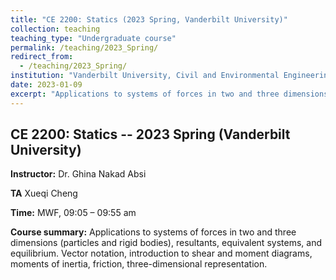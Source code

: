 ```yaml
---
title: "CE 2200: Statics (2023 Spring, Vanderbilt University)"
collection: teaching
teaching_type: "Undergraduate course"
permalink: /teaching/2023_Spring/ 
redirect_from:
  - /teaching/2023_Spring/ 
institution: "Vanderbilt University, Civil and Environmental Engineering"
date: 2023-01-09
excerpt: "Applications to systems of forces in two and three dimensions"
---
```


## CE 2200: Statics -- 2023 Spring (Vanderbilt University)

**Instructor:** Dr. Ghina Nakad Absi

**TA** Xueqi Cheng

**Time:**  MWF, 09:05 – 09:55 am 

**Course summary:** Applications to systems of forces in two and three dimensions (particles and rigid bodies), resultants, equivalent systems, and equilibrium. Vector notation, introduction to shear and moment diagrams, moments of inertia, friction, three-dimensional representation. 
